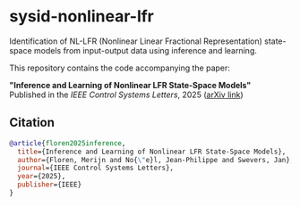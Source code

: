 # sysid-nonlinear-lfr

Identification of NL-LFR (Nonlinear Linear Fractional Representation) state-space models from input-output data using inference and learning.

This repository contains the code accompanying the paper:

**"Inference and Learning of Nonlinear LFR State-Space Models"**  
Published in the *IEEE Control Systems Letters*, 2025 ([arXiv link](https://arxiv.org/abs/2503.14409))

## Citation

```bibtex
@article{floren2025inference,
  title={Inference and Learning of Nonlinear LFR State-Space Models},
  author={Floren, Merijn and No{\"e}l, Jean-Philippe and Swevers, Jan},
  journal={IEEE Control Systems Letters},
  year={2025},
  publisher={IEEE}
}

```

